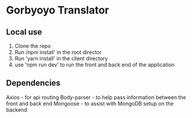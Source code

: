# Gorbyoyo Translator

## Local use

1. Clone the repo
2. Run /npm install' in the root director
3. Run 'yarn install' in the client directory
4. use 'npm run dev' to run the front and back end of the application

## Dependencies

Axios - for api routing
Body-parser - to help pass information between the front and back end
Mongoose - to assist with MongoDB setup on the backend
